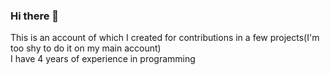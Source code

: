 ### Hi there 👋

This is an account of which I created for contributions in a few projects(I'm too shy to do it on my main account)  
I have 4 years of experience in programming

